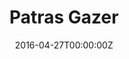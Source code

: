 ---
title: Patras Gazer
summary: System of collection, management and a crowdsourced information analysis of spatiotemporal information data on human activity using Google Location History, for the city of Patras, Greece.
tags:
- Web Development
date: "2016-04-27T00:00:00Z"

# Optional external URL for project (replaces project detail page).
external_link: https://github.com/rkapsalis/project-web

image:
  caption: Photo by rawpixel on Unsplash
  focal_point: Smart

links:
url_code: ""
url_pdf: ""
url_slides: ""
url_video: ""

# Slides (optional).
#   Associate this project with Markdown slides.
#   Simply enter your slide deck's filename without extension.
#   E.g. `slides = "example-slides"` references `content/slides/example-slides.md`.
#   Otherwise, set `slides = ""`.
slides: ""
---